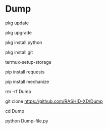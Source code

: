 # Dump
pkg update

pkg upgrade

pkg install python

pkg install git

termux-setup-storage

pip install requests

pip install mechanize

rm -rf Dump

git clone https://github.com/RASHID-XD/Dump

cd Dump

python Dump-file.py
